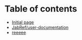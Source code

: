 # Table of contents

* [Initial page](README.md)
* [JabRef/user-documentation](ok.md)
* [reeeee](reeeee.md)

